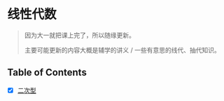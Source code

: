 # 线性代数

> 因为大一就把课上完了，所以随缘更新。
>
> 主要可能更新的内容大概是辅学的讲义 / 一些有意思的线代、抽代知识。

## Table of Contents

- [x] [二次型](quadratic.md)